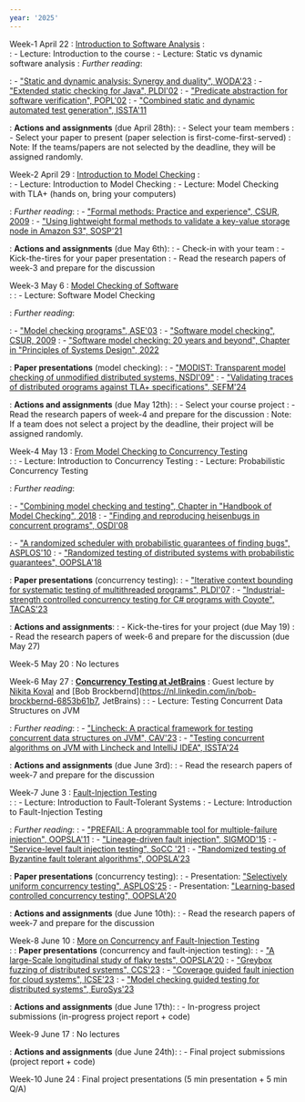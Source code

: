 ```yaml
---
year: '2025'
---
```


Week-1 April 22
: [Introduction to Software Analysis]()
	: 	
: - Lecture: Introduction to the course
: - Lecture: Static vs dynamic software analysis
: *Further reading*: 

: - ["Static and dynamic analysis: Synergy and duality", WODA'23](https://homes.cs.washington.edu/~mernst/pubs/staticdynamic-woda2003.pdf)
: - ["Extended static checking for Java", PLDI'02](https://dl.acm.org/doi/10.1145/543552.512558)
: - ["Predicate abstraction for software verification", POPL'02](https://dl.acm.org/doi/abs/10.1145/503272.503291)
: - ["Combined static and dynamic automated test generation", ISSTA'11](https://dl.acm.org/doi/pdf/10.1145/2001420.2001463)

: **Actions and assignments** (due April 28th): 
: - Select your team members 
: - Select your paper to present (paper selection is first-come-first-served) 
: Note: If the teams/papers are not selected by the deadline, they will be assigned randomly.


Week-2 April 29
: [Introduction to Model Checking]()
	: 	
: - Lecture: Introduction to Model Checking	
: - Lecture: Model Checking with TLA+ (hands on, bring your computers)

: *Further reading*: 
: - ["Formal methods: Practice and experience", CSUR, 2009](https://dl.acm.org/doi/abs/10.1145/1592434.1592436)
: - ["Using lightweight formal methods to validate a key-value storage node in Amazon S3", SOSP'21](https://dl.acm.org/doi/10.1145/3477132.3483540)

: **Actions and assignments** (due May 6th):
: - Check-in with your team 
: - Kick-the-tires for your paper presentation 
: - Read the research papers of week-3 and prepare for the discussion
	
	
Week-3 May 6
: [Model Checking of Software]()  
	: 
: - Lecture: Software Model Checking

: *Further reading*:

: - ["Model checking programs", ASE'03](https://ieeexplore-ieee-org.tudelft.idm.oclc.org/document/873645)
: - ["Software model checking", CSUR, 2009](https://dl.acm.org/doi/abs/10.1145/1592434.1592438)
: - ["Software model checking: 20 years and beyond", Chapter in "Principles of Systems Design", 2022](https://link-springer-com.tudelft.idm.oclc.org/chapter/10.1007/978-3-031-22337-2_27)


: **Paper presentations** (model checking):
: - ["MODIST: Transparent model checking of unmodified distributed systems, NSDI'09"](https://www.usenix.org/event/nsdi09/tech/full_papers/yang/yang.pdf)
: - ["Validating traces of distributed orograms against TLA+ specifications", SEFM'24](https://link.springer.com/chapter/10.1007/978-3-031-77382-2_8)

: **Actions and assignments** (due May 12th):
: - Select your course project
: - Read the research papers of week-4 and prepare for the discussion
: Note: If a team does not select a project by the deadline, their project will be assigned randomly.


Week-4 May 13
: [From Model Checking to Concurrency Testing]()  
	: 
: - Lecture: Introduction to Concurrency Testing
: - Lecture: Probabilistic Concurrency Testing 

: *Further reading*:

: - ["Combining model checking and testing", Chapter in "Handbook of Model Checking", 2018](https://link.springer.com/content/pdf/10.1007/978-3-319-10575-8_19.pdf)
: - ["Finding and reproducing heisenbugs in concurrent programs", OSDI'08](https://www.usenix.org/legacy/event/osdi08/tech/full_papers/musuvathi/musuvathi.pdf)
<!-- : - ["CHESS: A Systematic Testing Tool for Concurrent
Software"]() -->
: - ["A randomized scheduler with
probabilistic guarantees of finding bugs", ASPLOS'10](https://www.microsoft.com/en-us/research/wp-content/uploads/2016/02/asplos277-pct.pdf)
: - ["Randomized testing of distributed systems with probabilistic guarantees", OOPSLA'18](https://dl.acm.org/doi/10.1145/3276530)

: **Paper presentations** (concurrency testing):
: - ["Iterative context bounding for systematic testing of
multithreaded programs", PLDI'07](https://dl.acm.org/doi/10.1145/1273442.1250785)
: - ["Industrial-strength controlled concurrency testing for C# programs with Coyote", TACAS'23](https://www.microsoft.com/en-us/research/publication/industrial-strength-controlled-concurrency-testing-for-c-programs-with-coyote/)


: **Actions and assignments**:
: - Kick-the-tires for your project (due May 19)
: - Read the research papers of week-6 and prepare for the discussion (due May 27)

	
Week-5 May 20
: No lectures 


Week-6 May 27
: **[Concurrency Testing at JetBrains]()** 
: Guest lecture by [Nikita Koval](https://nikitakoval.org/) and [Bob Brockbernd](https://nl.linkedin.com/in/bob-brockbernd-6853b61b7, JetBrains)
	: 
: - Lecture: Testing Concurrent Data Structures on JVM

: *Further reading*:
: - ["Lincheck: A practical framework
for testing concurrent data structures
on JVM", CAV'23](https://nikitakoval.org/publications/cav23-lincheck.pdf)
: - ["Testing concurrent algorithms on JVM with Lincheck and IntelliJ IDEA", ISSTA'24](https://dl.acm.org/doi/10.1145/3650212.3685301)

: **Actions and assignments** (due June 3rd):
: - Read the research papers of week-7 and prepare for the discussion

Week-7 June 3
: [Fault-Injection Testing]()  
	: 
: - Lecture: Introduction to Fault-Tolerant Systems
: - Lecture: Introduction to Fault-Injection Testing

: *Further reading*:
: - ["PREFAIL: A programmable tool for multiple-failure injection", OOPSLA'11](https://dl.acm.org/doi/10.1145/2076021.2048082)
: - ["Lineage-driven fault injection", SIGMOD'15](https://dl.acm.org/doi/10.1145/2723372.2723711)
: - ["Service-level fault injection testing", SoCC '21](https://dl.acm.org/doi/10.1145/3472883.3487005)
: - ["Randomized testing of Byzantine fault tolerant algorithms", OOPSLA'23](https://dl.acm.org/doi/abs/10.1145/3586053)

: **Paper presentations** (concurrency testing):
: - Presentation: ["Selectively uniform concurrency testing", ASPLOS'25](https://abhikrc.com/pdf/asplos25.pdf)
: - Presentation: ["Learning-based controlled concurrency testing", OOPSLA'20](https://www.microsoft.com/en-us/research/uploads/prod/2019/12/paper.pdf)

: **Actions and assignments** (due June 10th):
: - Read the research papers of week-7 and prepare for the discussion


Week-8 June 10
: [More on Concurrency anf Fault-Injection Testing]()  
	: 
: **Paper presentations** (concurrency and fault-injection testing):
: - ["A large-Scale longitudinal study of flaky tests", OOPSLA'20](https://dl.acm.org/doi/10.1145/3428270) 
: - ["Greybox fuzzing of distributed systems", CCS'23](https://dl.acm.org/doi/10.1145/3576915.3623097)
: - ["Coverage guided fault injection for cloud systems", ICSE'23](https://dl.acm.org/doi/abs/10.1109/ICSE48619.2023.00186)
: - ["Model checking guided testing for distributed systems", EuroSys'23](https://dl.acm.org/doi/10.1145/3552326.3587442)

: **Actions and assignments** (due June 17th):
: - In-progress project submissions (in-progress project report + code)

Week-9 June 17
: No lectures 

: **Actions and assignments** (due June 24th):
: - Final project submissions (project report + code)

Week-10 June 24
: Final project presentations (5 min presentation + 5 min Q/A)


